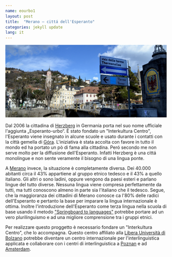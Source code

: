 ```yaml
---
name: eourbo1
layout: post
title:  "Merano – cittá dell'Esperanto"
categories: jekyll update
lang: it
---
```

![Bild](../../bildoj/meran1.JPG)

Dal 2006 la cittadina di [Herzberg](https://it.wikipedia.org/wiki/Herzberg_am_Harz) in Germania porta nel suo nome ufficiale l'aggiunta „Esperanto-urbo“. È stato fondato un "Interkultura Centro", l'Esperanto viene insegnato in alcune scuole e usato durante i contatti con la città gemella di [Góra](https://it.wikipedia.org/wiki/G%C3%B3ra).
L'iniziativa è stata accolta con favore in tutto il mondo ed ha portato un pò di fama alla cittadina. Peró secondo me non serve molto per la diffusione dell'Esperanto. Infatti Herzberg è una cittá monolingue e non sente veramente il bisogno di una lingua ponte.

A [Merano](http://it.wikipedia.org/wiki/Merano) invece, la situazione è completamente diversa. Dei 40.000 abitanti circa il 43% appartiene al gruppo etnico tedesco e il 43% a quello italiano. Gli altri o sono ladini, oppure vengono da paesi esteri e parlano lingue del tutto diverse. Nessuna lingua viene compresa perfettamente da tutti, ma tutti conoscono almeno in parte sia l'italiano che il tedesco. Segue, che la maggioranza dei cittadini di Merano conosce ca l'80% delle radici dell'Esperanto e pertanto la base per imparare la lingua internazionale è ottima.  Inoltre l'introduzione dell'Esperanto come terza lingua nella scuola di base usando il metodo  ["Springboard to languages"](http://www.springboard2languages.org/) potrebbe portare ad un vero plurilinguismo e ad una migliore comprensione tra i gruppi etnici.

Per realizzare questo proggetto è necessario fondare un "Interkultura Centro", che lo accompagna. Questo centro affiliato alla [Libera Università di Bolzano](http://www.unibz.it/it/public/university/default.html) potrebbe diventare un centro internazionale per l'interlinguistica applicata e collaborare con i centri di interlinguistica a [Poznan](http://www.staff.amu.edu.pl/~interl/interlingvistiko/index.html) e ad [Amsterdam](http://uva.academia.edu/FedericoGobbo/Informigaj-tekstoj).
